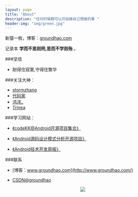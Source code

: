 ```yaml
---
layout: page
title: "About"
description: "任何时候都可以开始做自己想做的事 "
header-img: "img/green.jpg"
---
```



新猿一枚，博客：[groundhao.com](http://groundhao.com/)


记录本 **学而不思则罔,思而不学则殆** 。

###坚信


- 耐得住寂寞,守得住繁华


###关注大神：


- [stormzhang](http://stormzhang.com/)
- [代码家](http://blog.daimajia.com/)
- [鸿洋_](http://blog.csdn.net/lmj623565791?viewmode=contents)
- [Trinea](http://www.trinea.cn/)




###学习网站：

- [《codeKK@Android开源项目集合》](http://p.codekk.com/)

- [《Android源码设计模式分析开源项目》](https://github.com/simple-android-framework-exchange/android_design_patterns_analysis/)

- [《Android技术开发周报》](http://www.androidweekly.cn/)


###联系

- [博客：www.groundhao.com](http://www.groundhao.com/)

- [CSDN@groundhao](http://blog.csdn.net/data_hlk)



<center>
    <p><img src="http://www.feizl.com/upload2007/2012_02/120212012716082.jpg" align="center"></p>
</center>







